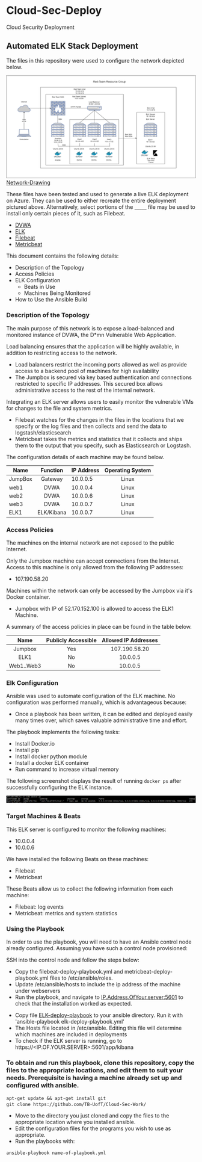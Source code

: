 # Cloud-Sec-Deploy
Cloud Security Deployment

## Automated ELK Stack Deployment

The files in this repository were used to configure the network depicted below.

![](Images/Network-Drawing.png)
[Network-Drawing](https://github.com/TB-UofT/Cloud-Sec-Work/blob/38ea4ecc6b594419c9d8ade2d54305d240fb5857/Images/Network-Drawing.png)



These files have been tested and used to generate a live ELK deployment on Azure. They can be used to either recreate the entire deployment pictured above. Alternatively, select portions of the _____ file may be used to install only certain pieces of it, such as Filebeat.

  - [DVWA](Files/DVWA-deploy-playbook.yml)
  - [ELK](Files/ELK-deploy-playbook.yml)
  - [Filebeat](Files/filebeat-deploy-playbook.yml)
  - [Metricbeat](https://github.com/TB-UofT/Cloud-Sec-Work/blob/496f5607430b7714d72be19debfeb9e10361020a/Files/metricbeat-deploy-playbook.yml)

This document contains the following details:
- Description of the Topology
- Access Policies
- ELK Configuration
  - Beats in Use
  - Machines Being Monitored
- How to Use the Ansible Build


### Description of the Topology

The main purpose of this network is to expose a load-balanced and monitored instance of DVWA, the D*mn Vulnerable Web Application.

Load balancing ensures that the application will be highly available, in addition to restricting access to the network.
- Load balancers restrict the incoming ports allowed as well as provide access to a backend pool of machines for high availability <!-- _TODO: What aspect of security do load balancers protect? What is the advantage of a jump box?_ --> 
- The Jumpbox is secured via key based authentication and connections restricted to specific IP addresses.  This secured box allows administrative access to the rest of the internal network.

Integrating an ELK server allows users to easily monitor the vulnerable VMs for changes to the file and system metrics.
- Filebeat watches for the changes in the files in the locations that we specify or the log files and then collects and send the data to logstash/elasticsearch
- Metricbeat takes the metrics and statistics that it collects and ships them to the output that you specify, such as Elasticsearch or Logstash.

The configuration details of each machine may be found below.
<!-- _Note: Use the [Markdown Table Generator](http://www.tablesgenerator.com/markdown_tables) to add/remove values from the table_. -->

| Name    |  Function  | IP Address | Operating System |
|---------|:----------:|------------|:----------------:|
| JumpBox |   Gateway  | 10.0.0.5   |       Linux      |
|   web1  |    DVWA    | 10.0.0.4   |       Linux      |
|   web2  |    DVWA    | 10.0.0.6   |       Linux      |
|   web3  |    DVWA    | 10.0.0.7   |       Linux      |
|   ELK1  | ELK/Kibana | 10.0.0.7   |       Linux      |
### Access Policies

The machines on the internal network are not exposed to the public Internet. 

Only the Jumpbox machine can accept connections from the Internet. Access to this machine is only allowed from the following IP addresses:
- 107.190.58.20

Machines within the network can only be accessed by the Jumpbox via it's Docker container.
- Jumpbox with IP of 52.170.152.100 is allowed to access the ELK1 Machine.

A summary of the access policies in place can be found in the table below.

|    Name    | Publicly Accessible | Allowed IP Addresses |
|:----------:|:-------------------:|:--------------------:|
|   Jumpbox  |         Yes         |     107.190.58.20    |
|    ELK1    |          No         |       10.0.0.5       |
| Web1..Web3 |          No         |       10.0.0.5       |

### Elk Configuration

Ansible was used to automate configuration of the ELK machine. No configuration was performed manually, which is advantageous because:
<!-- _TODO: What is the main advantage of automating configuration with Ansible?_ -->
- Once a playbook has been written, it can be edited and deployed easily many times over, which saves valuable administrative time and effort.

The playbook implements the following tasks:
<!-- _TODO: In 3-5 bullets, explain the steps of the ELK installation play. E.g., install Docker; download image; etc._ -->
- Install Docker.io
- Install pip
- Install docker python module
- Install a docker ELK container
- Run command to increase virtual memory

The following screenshot displays the result of running `docker ps` after successfully configuring the ELK instance.

![ELK-container](Images/ELK-container.PNG)

### Target Machines & Beats
This ELK server is configured to monitor the following machines:
- 10.0.0.4
- 10.0.0.6

We have installed the following Beats on these machines:

- Filebeat
- Metricbeat

These Beats allow us to collect the following information from each machine:
- Filebeat: log events
- Metricbeat: metrics and system statistics

### Using the Playbook
In order to use the playbook, you will need to have an Ansible control node already configured. Assuming you have such a control node provisioned: 

SSH into the control node and follow the steps below:
- Copy the filebeat-deploy-playbook.yml and metricbeat-deploy-playbook.yml files to /etc/ansible/roles.
- Update /etc/ansible/hosts to include the ip address of the machine under webservers
- Run the playbook, and navigate to <IP.Address.OfYour.server:5601> to check that the installation worked as expected.

<!-- _TODO: Answer the following questions to fill in the blanks:_ -->
- Copy file [ELK-deploy-playbook](Files/elk-deploy-playbook.yml) to your ansible directory.  Run it with 'ansible-playbook elk-deploy-playbook.yml'
- The Hosts file located in /etc/ansible.  Editing this file will determine which machines are included in deployments <!-- _Which file do you update to make Ansible run the playbook on a specific machine? How do I specify which machine to install the ELK server on versus which to install Filebeat on?_ -->
- To check if the ELK server is running, go to https://<IP.OF.YOUR.SERVER>:5601/app/kibana <!--_Which URL do you navigate to in order to check that the ELK server is running? -->

<!-- _As a **Bonus**, provide the specific commands the user will need to run to download the playbook, update the files, etc._ -->

### To obtain and run this playbook, clone this repository, copy the files to the appropriate locations, and edit them to suit your needs.  Prerequisite is having a machine already set up and configured with ansible.

```
apt-get update && apt-get install git
git clone https://github.com/TB-UofT/Cloud-Sec-Work/
```

- Move to the directory you just cloned and copy the files to the appropriate location where you installed ansible.
- Edit the configuration files for the programs you wish to use as appropriate.
- Run the playbooks with:

```
ansible-playbook name-of-playbook.yml
```

